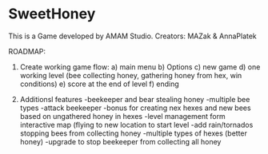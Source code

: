 # SweetHoney
This is a Game developed by AMAM Studio. Creators: MAZak &amp; AnnaPlatek


ROADMAP:

1. Create working game flow:
  a) main menu
  b) Options
  c) new game
  d) one working level (bee collecting honey, gathering honey from hex, win conditions)
  e) score at the end of level
  f) ending
  
  
2. Additionsl features
  -beekeeper and bear stealing honey
  -multiple bee types
  -attack beekeeper
  -bonus for creating nex hexes and new bees based on ungathered honey in hexes
  -level management form interactive map (flying to new location to start level
  -add rain/tornados stopping bees from collecting honey
  -multiple types of hexes (better honey)
  -upgrade to stop beekeeper from collecting all honey
